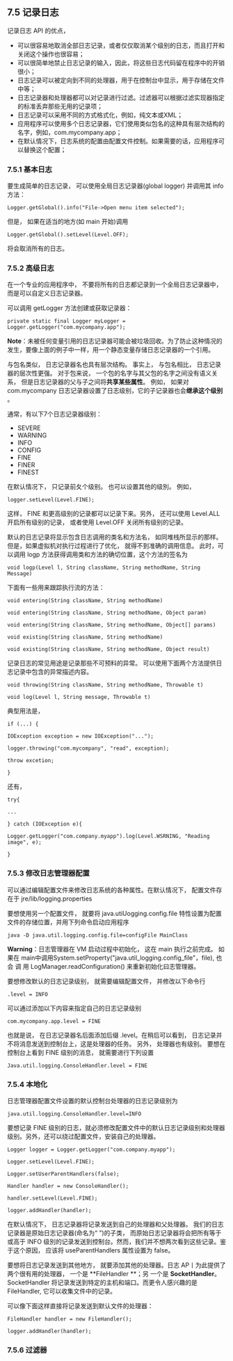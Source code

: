 ## 7.5 记录日志

记录日志 API 的优点，

- 可以很容易地取消全部日志记录，或者仅仅取消某个级别的日志，而且打开和关闭这个操作也很容易；
- 可以很简单地禁止日志记录的输入，因此，将这些日志代码留在程序中的开销很小；
- 日志记录可以被定向到不同的处理器，用于在控制台中显示，用于存储在文件中等；
- 日志记录器和处理器都可以对记录进行过滤。过滤器可以根据过滤实现器指定的标准丢弃那些无用的记录项；
- 日志记录可以采用不同的方式格式化，例如，纯文本或XML；
- 应用程序可以使用多个日志记录器，它们使用类似包名的这种具有层次结构的名字，例如，com.mycompany.app；
- 在默认情况下，日志系统的配置由配置文件控制。如果需要的话，应用程序可以替换这个配置；



### 7.5.1 基本日志

要生成简单的日志记录， 可以使用全局日志记录器(global logger) 并调用其 info 方法：

`Logger.getGlobal().info("File->Open menu item selected");`

但是， 如果在适当的地方(如 main 开始)调用

`Logger.getGlobal().setLevel(Level.OFF);`

将会取消所有的日志。



### 7.5.2 高级日志

在一个专业的应用程序中， 不要将所有的日志都记录到一个全局日志记录器中， 而是可以自定义日志记录器。

可以调用 getLogger 方法创建或获取记录器：

`private static final Logger myLogger = Logger.getLogger("com.mycompany.app");`

**Note**：未被任何变量引用的日志记录器可能会被垃圾回收。为了防止这种情况的发生，要像上面的例子中一样，用一个静态变量存储日志记录器的一个引用。



与包名类似， 日志记录器名也具有层次结构。 事实上， 与包名相比， 日志记录器的层次性更强。 对于包来说， 一个包的名字与其父包的名字之间没有语义关系， 但是日志记录器的父与子之间将**共享某些属性**。 例如， 如果对 com.mycompany 日志记录器设置了日志级别，它的子记录器也会**继承这个级别** 。

通常，有以下7个日志记录器级别：

- SEVERE 
-  WARNING 
-  INFO
- CONFIG 
- FINE
-  FINER 
- FINEST 

在默认情况下， 只记录前夂个级别。 也可以设置其他的级別。 例如，

`logger.setLevel(Level.FINE);`

这样， FINE 和更高级别的记录都可以记录下来。另外， 还可以使用 Level.ALL 开启所有级别的记录， 或者使用 Level.OFF 关闭所有级别的记录。

默认的日志记录将显示包含日志调用的类名和方法名， 如同堆栈所显示的那样。但是，如果虚拟机对执行过程进行了优化， 就得不到准确的调用信息。 此时，可以调用 logp 方法获得调用类和方法的确切位置，这个方法的签名为

`void logp(Level l, String className, String methodName, String Message)`

下面有一些用来跟踪执行流的方法：

`void entering(String className, String methodName)`

`void entering(String className, String methodName, Object param)`

`void entering(String className, String methodName, Object[] params)`

`void existing(String className, String methodName)`

`void existing(String className, String methodName, Object result)`

记录日志的常见用途是记录那些不可预料的异常。 可以使用下面两个方法提供日志记录中包含的异常描述内容。

`void throwing(String className, String methodName, Throwable t)`

`void log(Level l, String message, Throwable t)`

典型用法是，

`if (...) {`

`IOException exception = new IOException("...");`

`logger.throwing("com.mycompany", "read", exception);`

`throw excetion;`

`}`

还有，

`try{`

`...`

`} catch (IOException e){`

`Logger.getLogger("com.company.myapp").log(Level.WSRNING, "Reading image", e);`

`}`



### 7.5.3 修改日志管理器配置

可以通过编辑配置文件来修改日志系统的各种属性。在默认情况下， 配置文件存在于 jre/lib/logging.properties

要想使用另一个配置文件， 就要将 java.utiUogging.config.file 特性设置为配置文件的存储位置，并用下列命令启动应用程序

`java -D java.util.logging.config.file=configFile MainClass`

**Warning**：日志管理器在 VM 启动过程中初始化， 这在 main 执行之前完成。 如果在 main中调用System.setProperty("java.util_logging.config_file"，file), 也 会 调 用 LogManager.readConfiguration() 来重新初始化曰志管理器。



要想修改默认的日志记录级别， 就需要编辑配置文件， 并修改以下命令行

`.level = INFO`

可以通过添加以下内容来指定自己的日志记录级别

`com.mycompany.app.level = FINE`

也就是说， 在日志记录器名后面添加后缀 .level。在稍后可以看到， 日志记录并不将消息发送到控制台上，这是处理器的任务。 另外， 处理器也有级别。 要想在控制台上看到 FINE 级别的消息， 就需要进行下列设置 

`Java.util.logging.ConsoleHandler.level = FINE`



### 7.5.4 本地化

日志管理器配置文件设置的默认控制台处理器的日志记录级别为

`java.util.logging.ConsoleHandler.level=INFO`

要想记录 FINE 级别的日志，就必须修改配置文件中的默认日志记录级别和处理器级别。另外，还可以绕过配置文件，安装自己的处理器。

`Logger logger = Logger.getLogger("com.company.myapp");`

`Logger.setLevel(Level.FINE);`

`Logger.setUserParentHandlers(false);`

`Handler handler = new ConsoleHandler();`

`handler.setLevel(Level.FINE);`

`logger.addHandler(handler);`

在默认情况下， 日志记录器将记录发送到自己的处理器和父处理器。 我们的日志记录器是原始日志记录器(命名为“ ”)的子类， 而原始日志记录器将会把所有等于或高于 INFO 级別的记录发送到控制台。然而，我们并不想两次看到这些记录。鉴于这个原因， 应该将 useParentHandlers 属性设置为 false。

要想将日志记录发送到其他地方， 就要添加其他的处理器。日志 AP丨为此提供了两个很有用的处理器， 一个是 **FileHandler **；另 一个是 **SocketHandler**。SocketHandler 将记录发送到特定的主机和端口。而更令人感兴趣的是 FileHandler, 它可以收集文件中的记录。

可以像下面这样直接将记录发送到默认文件的处理器：

`FileHandler handler = new FileHandler();`

`logger.addHandler(handler);`



### 7.5.6 过滤器


